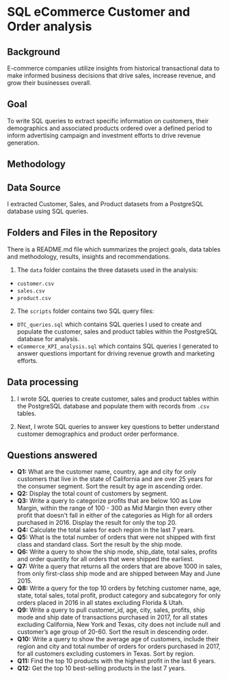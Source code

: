 # SQL eCommerce Customer and Order analysis

## Background

E-commerce companies utilize insights from historical transactional data to make informed business decisions that drive sales, increase revenue, and grow their businesses overall.

## Goal

To write SQL queries to extract specific information on customers, their demographics and associated products ordered over a defined period to inform advertising campaign and investment efforts to drive revenue generation.

## Methodology

## Data Source

I extracted Customer, Sales, and Product datasets from a PostgreSQL database using SQL queries. 

## Folders and Files in the Repository

There is a README.md file which summarizes the project goals, data tables and methodology, results, insights and recommendations.

1. The `data` folder contains the three datasets used in the analysis:
+ `customer.csv`
+ `sales.csv`
+ `product.csv`
  
2. The `scripts` folder contains two SQL query files:
+ `DTC_queries.sql` which contains SQL queries I used to create and populate the customer, sales and product tables within the PostgreSQL database for analysis.
+ `eCommerce_KPI_analysis.sql` which contains SQL queries I generated to answer questions important for driving revenue growth and marketing efforts.

## Data processing

1. I wrote SQL queries to create customer, sales and product tables within the PostgreSQL database and populate them with records from `.csv` tables.

2. Next, I wrote SQL queries to answer key questions to better understand customer demographics and product order performance.

## Questions answered

+ **Q1:** What are the customer name, country, age and city for only customers that live in the state of California and are over 25 years for the consumer segment. Sort the result by age in ascending order.
+ **Q2:** Display the total count of customers by segment.
+ **Q3:** Write a query to categorize profits that are below 100 as Low Margin, within the range of 100 - 300 as Mid Margin then every other profit that doesn't fall in either of the categories as High for all orders purchased in 2016. Display the result for only the top 20.
+ **Q4:** Calculate the total sales for each region in the last 7 years.
+ **Q5:** What is the total number of orders that were not shipped with first class and standard class. Sort the result by the ship mode.
+ **Q6:** Write a query to show the ship mode, ship_date, total sales, profits and order quantity for all orders that were shipped the earliest.
+ **Q7:** Write a query that returns all the orders that are above 1000 in sales, from only first-class ship mode and are shipped between May and June 2015.
+ **Q8:** Write a query for the top 10 orders by fetching customer name, age, state, total sales, total profit, product category and subcategory for only orders placed in 2016 in all states excluding Florida & Utah.
+ **Q9:** Write a query to pull customer_id, age, city, sales, profits, ship mode and ship date of transactions purchased in 2017, for all states excluding California, New York and Texas, city does not include null and customer’s age group of 20-60. Sort the result in descending order.
+ **Q10:** Write a query to show the average age of customers, include their region and city and total number of orders for orders purchased in 2017, for all customers excluding customers in Texas. Sort by region.
+ **Q11:** Find the top 10 products with the highest profit in the last 6 years.
+ **Q12:** Get the top 10 best-selling products in the last 7 years.

